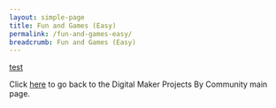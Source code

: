 ```yaml
---
layout: simple-page
title: Fun and Games (Easy)
permalink: /fun-and-games-easy/
breadcrumb: Fun and Games (Easy)
---
```


[test](/placeholder-fun-and-games-easy)

Click [here](/in-schools/digital-maker/projects/) to go back to the Digital Maker Projects By Community main page.
